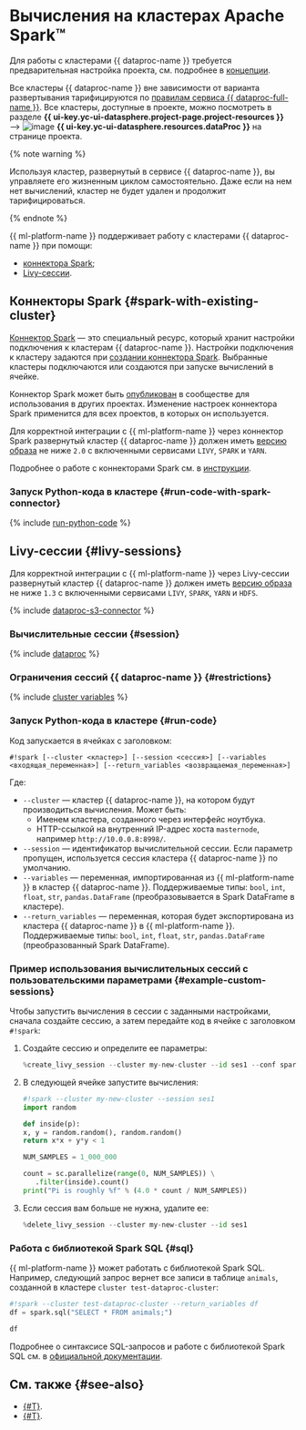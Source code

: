 # Вычисления на кластерах Apache Spark™

Для работы с кластерами {{ dataproc-name }} требуется предварительная настройка проекта, см. подробнее в [концепции](data-proc.md#settings).

Все кластеры {{ dataproc-name }} вне зависимости от варианта развертывания тарифицируются по [правилам сервиса {{ dataproc-full-name }}](../../data-proc/pricing.md). Все кластеры, доступные в проекте, можно посмотреть в разделе **{{ ui-key.yc-ui-datasphere.project-page.project-resources }}** ⟶ ![image](../../_assets/data-proc/data-proc.svg) **{{ ui-key.yc-ui-datasphere.resources.dataProc }}** на странице проекта.

{% note warning %}

Используя кластер, развернутый в сервисе {{ dataproc-name }}, вы управляете его жизненным циклом самостоятельно. Даже если на нем нет вычислений, кластер не будет удален и продолжит тарифицироваться.

{% endnote %}

{{ ml-platform-name }} поддерживает работу с кластерами {{ dataproc-name }} при помощи:

 * [коннектора Spark](#spark-with-existing-cluster);
 * [Livy-сессии](#livy-sessions).

## Коннекторы Spark {#spark-with-existing-cluster}

[Коннектор Spark](spark-connector.md) — это специальный ресурс, который хранит настройки подключения к кластерам {{ dataproc-name }}. Настройки подключения к кластеру задаются при [создании коннектора Spark](../operations/data/spark-connectors.md#create). Выбранные кластеры подключаются или создаются при запуске вычислений в ячейке.

Коннектор Spark может быть [опубликован](../operations/data/spark-connectors.md#create) в сообществе для использования в других проектах. Изменение настроек коннектора Spark применится для всех проектов, в которых он используется.

Для корректной интеграции с {{ ml-platform-name }} через коннектор Spark развернутый кластер {{ dataproc-name }} должен иметь [версию образа](../../data-proc/concepts/environment.md) не ниже `2.0` с включенными сервисами `LIVY`, `SPARK` и `YARN`.

Подробнее о работе с коннекторами Spark см. в [инструкции](../operations/data/spark-connectors.md).

### Запуск Python-кода в кластере {#run-code-with-spark-connector}

{% include [run-python-code](../../_includes/datasphere/run-code-with-spark-connector.md) %}

## Livy-сессии {#livy-sessions}

Для корректной интеграции с {{ ml-platform-name }} через Livy-сессии развернутый кластер {{ dataproc-name }} должен иметь [версию образа](../../data-proc/concepts/environment.md) не ниже `1.3` с включенными сервисами `LIVY`, `SPARK`, `YARN` и `HDFS`.

{% include [dataproc-s3-connector](../../_includes/datasphere/dataproc-s3-connector.md) %}

### Вычислительные сессии {#session}

{% include [dataproc](../../_includes/datasphere/dataproc-sessions.md) %}

### Ограничения сессий {{ dataproc-name }} {#restrictions}

{% include [cluster variables](../../_includes/datasphere/dataproc-session-vars.md) %}

### Запуск Python-кода в кластере {#run-code}

Код запускается в ячейках с заголовком:

```
#!spark [--cluster <кластер>] [--session <сессия>] [--variables <входящая_переменная>] [--return_variables <возвращаемая_переменная>]
```

Где:

* `--cluster` — кластер {{ dataproc-name }}, на котором будут производиться вычисления. Может быть:
  * Именем кластера, созданного через интерфейс ноутбука.
  * HTTP-ссылкой на внутренний IP-адрес хоста `masternode`, например `http://10.0.0.8:8998/`.
* `--session` — идентификатор вычислительной сессии. Если параметр пропущен, используется сессия кластера {{ dataproc-name }} по умолчанию.
* `--variables` — переменная, импортированная из {{ ml-platform-name }} в кластер {{ dataproc-name }}. Поддерживаемые типы: `bool`, `int`, `float`, `str`, `pandas.DataFrame` (преобразовывается в Spark DataFrame в кластере).
* `--return_variables` — переменная, которая будет экспортирована из кластера {{ dataproc-name }} в {{ ml-platform-name }}. Поддерживаемые типы: `bool`, `int`, `float`, `str`, `pandas.DataFrame` (преобразованный Spark DataFrame).

### Пример использования вычислительных сессий с пользовательскими параметрами {#example-custom-sessions}

Чтобы запустить вычисления в сессии с заданными настройками, сначала создайте сессию, а затем передайте код в ячейке с заголовком `#!spark`:

1. Создайте сессию и определите ее параметры:

   ```python
   %create_livy_session --cluster my-new-cluster --id ses1 --conf spark.cores.max=4 --conf spark.executor.memory=4g
   ```

1. В следующей ячейке запустите вычисления:

   ```python
   #!spark --cluster my-new-cluster --session ses1
   import random

   def inside(p):
   x, y = random.random(), random.random()
   return x*x + y*y < 1

   NUM_SAMPLES = 1_000_000

   count = sc.parallelize(range(0, NUM_SAMPLES)) \
      .filter(inside).count()
   print("Pi is roughly %f" % (4.0 * count / NUM_SAMPLES))
   ```

1. Если сессия вам больше не нужна, удалите ее:

   ```python
   %delete_livy_session --cluster my-new-cluster --id ses1
   ```

### Работа с библиотекой Spark SQL {#sql}

{{ ml-platform-name }} может работать с библиотекой Spark SQL. Например, следующий запрос вернет все записи в таблице `animals`, созданной в кластере `cluster test-dataproc-cluster`:

```python
#!spark --cluster test-dataproc-cluster --return_variables df
df = spark.sql("SELECT * FROM animals;")
```

```python
df
```

Подробнее о синтаксисе SQL-запросов и работе с библиотекой Spark SQL см. в [официальной документации](https://spark.apache.org/docs/latest/sql-ref-syntax-qry-select.html).

## См. также {#see-also}

* [{#T}](../tutorials/data-proc-integration.md).
* [{#T}](spark-connector.md).
